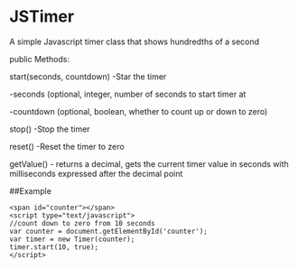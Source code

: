 # JSTimer
A simple Javascript timer class that shows hundredths of a second

public Methods:


start(seconds, countdown) -Star the timer

-seconds (optional, integer, number of seconds to start timer at

-countdown (optional, boolean, whether to count up or down to zero)


stop() -Stop the timer

reset() -Reset the timer to zero

getValue() - returns a decimal, gets the current timer value in seconds with milliseconds expressed after the decimal point


##Example
```
<span id="counter"></span>
<script type="text/javascript">
//count down to zero from 10 seconds
var counter = document.getElementById('counter');
var timer = new Timer(counter);
timer.start(10, true);
</script>
```
